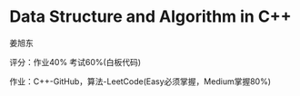 # Data Structure and Algorithm in C++

姜旭东

评分：作业40% 考试60%(白板代码)

作业：C++-GitHub，算法-LeetCode(Easy必须掌握，Medium掌握80%)
